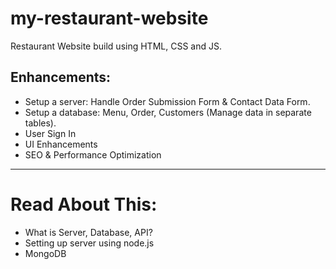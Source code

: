 # my-restaurant-website
Restaurant Website build using HTML, CSS and JS.

## Enhancements:
- Setup a server: Handle Order Submission Form & Contact Data Form.
- Setup a database: Menu, Order, Customers (Manage data in separate tables).
- User Sign In
- UI Enhancements
- SEO & Performance Optimization 
---------------------------------------------------------------------------------------------------------

# Read About This:
- What is Server, Database, API?
- Setting up server using node.js
- MongoDB
